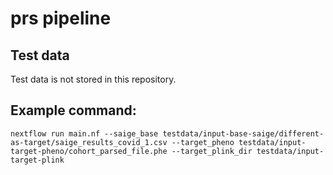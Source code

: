 # prs pipeline

## Test data

Test data is not stored in this repository.

## Example command:

```
nextflow run main.nf --saige_base testdata/input-base-saige/different-as-target/saige_results_covid_1.csv --target_pheno testdata/input-target-pheno/cohort_parsed_file.phe --target_plink_dir testdata/input-target-plink

```